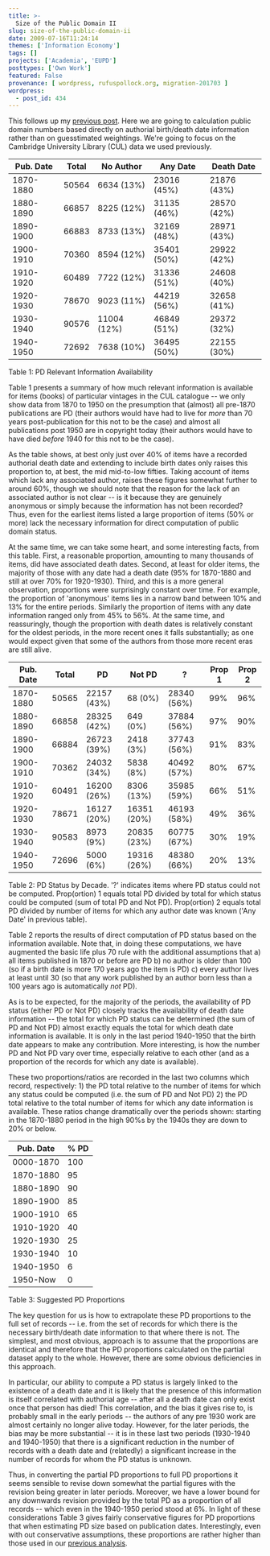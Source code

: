 ```yaml
---
title: >-
  Size of the Public Domain II
slug: size-of-the-public-domain-ii
date: 2009-07-16T11:24:14
themes: ['Information Economy']
tags: []
projects: ['Academia', 'EUPD']
posttypes: ['Own Work']
featured: False
provenance: [ wordpress, rufuspollock.org, migration-201703 ]
wordpress:
  - post_id: 434
---
```


This follows up my [previous post][prev-post]. Here we are going to calculation public domain numbers based directly on authorial birth/death date information rather than on guesstimated weightings. We're going to focus on the Cambridge University Library (CUL) data we used previously.

[prev-post]:http://www.rufuspollock.org/2009/06/12/the-size-of-the-public-domain/

<table class="data">
<thead><tr><th>Pub. Date</th><th>Total</th><th>No Author</th><th>Any Date</th><th>Death Date</th></tr></thead>
<tbody>
<tr><td>1870-1880</td><td>50564</td><td>6634 (13%)</td><td>23016 (45%)</td><td>21876 (43%)</td></tr>
<tr><td>1880-1890</td><td>66857</td><td>8225 (12%)</td><td>31135 (46%)</td><td>28570 (42%)</td></tr>
<tr><td>1890-1900</td><td>66883</td><td>8733 (13%)</td><td>32169 (48%)</td><td>28971 (43%)</td></tr>
<tr><td>1900-1910</td><td>70360</td><td>8594 (12%)</td><td>35401 (50%)</td><td>29922 (42%)</td></tr>
<tr><td>1910-1920</td><td>60489</td><td>7722 (12%)</td><td>31336 (51%)</td><td>24608 (40%)</td></tr>
<tr><td>1920-1930</td><td>78670</td><td>9023 (11%)</td><td>44219 (56%)</td><td>32658 (41%)</td></tr>
<tr><td>1930-1940</td><td>90576</td><td>11004 (12%)</td><td>46849 (51%)</td><td>29372 (32%)</td></tr>
<tr><td>1940-1950</td><td>72692</td><td>7638 (10%)</td><td>36495 (50%)</td><td>22155 (30%)</td></tr>
</tbody>
</table>

<p class="caption">Table 1: PD Relevant Information Availability</p>


Table 1 presents a summary of how much relevant information is available for items (books) of particular vintages in the CUL catalogue -- we only show data from 1870 to 1950 on the presumption that (almost) all pre-1870 publications are PD (their authors would have had to live for *more* than 70 years post-publication for this not to be the case) and almost all publications post 1950 are in copyright today (their authors would have to have died *before* 1940 for this not to be the case).

As the table shows, at best only just over 40% of items have a recorded authorial death date and extending to include birth dates only raises this proportion to, at best, the mid mid-to-low fifties. Taking account of items which lack any associated author, raises these figures somewhat further to around 60%, though we should note that the reason for the lack of an associated author is not clear -- is it because they are genuinely anonymous or simply because the information has not been recorded? Thus, even for the earliest items listed a large proportion of items (50% or more) lack the necessary information for direct computation of public domain status.

At the same time, we can take some heart, and some interesting facts, from this table. First, a reasonable proportion, amounting to many thousands of items, did have associated death dates. Second, at least for older items, the majority of those with any date had a death date (95% for 1870-1880 and still at over 70% for 1920-1930). Third, and this is a more general observation, proportions were surprisingly constant over time. For example, the proportion of 'anonymous' items lies in a narrow band between 10% and 13% for the entire periods. Similarly the proportion of items with any date information ranged only from 45% to 56%. At the same time, and reassuringly, though the proportion with death dates is relatively constant for the oldest periods, in the more recent ones it falls substantially; as one would expect given that some of the authors from those more recent eras are still alive.



<table class="data"><thead><tr><th>Pub. Date</th><th>Total</th><th>PD</th><th>Not PD</th><th>?</th><th>Prop 1</th><th>Prop 2</th></tr></thead>
<tbody>
<tr><td>1870-1880</td><td>50565</td><td>22157 (43%)</td><td>68 (0%)</td><td>28340 (56%)</td><td>99%</td><td>96%</td></tr>
<tr><td>1880-1890</td><td>66858</td><td>28325 (42%)</td><td>649 (0%)</td><td>37884 (56%)</td><td>97%</td><td>90%</td></tr>
<tr><td>1890-1900</td><td>66884</td><td>26723 (39%)</td><td>2418 (3%)</td><td>37743 (56%)</td><td>91%</td><td>83%</td></tr>
<tr><td>1900-1910</td><td>70362</td><td>24032 (34%)</td><td>5838 (8%)</td><td>40492 (57%)</td><td>80%</td><td>67%</td></tr>
<tr><td>1910-1920</td><td>60491</td><td>16200 (26%)</td><td>8306 (13%)</td><td>35985 (59%)</td><td>66%</td><td>51%</td></tr>
<tr><td>1920-1930</td><td>78671</td><td>16127 (20%)</td><td>16351 (20%)</td><td>46193 (58%)</td><td>49%</td><td>36%</td></tr>
<tr><td>1930-1940</td><td>90583</td><td>8973 (9%)</td><td>20835 (23%)</td><td>60775 (67%)</td><td>30%</td><td>19%</td></tr>
<tr><td>1940-1950</td><td>72696</td><td>5000 (6%)</td><td>19316 (26%)</td><td>48380 (66%)</td><td>20%</td><td>13%</td></tr>
</tbody>
</table>

<p class="caption">Table 2: PD Status by Decade.  '?' indicates items where PD status could not be computed. Prop(ortion) 1 equals total PD divided by total for which status could be computed (sum of total PD and Not PD). Prop(ortion) 2 equals total PD divided by number of items for which any author date was known ('Any Date' in previous table).</p>

Table 2 reports the results of direct computation of PD status based on the information available. Note that, in doing these computations, we have augmented the basic life plus 70 rule with the additional assumptions that a) all items published in 1870 or before are PD b) no author is older than 100 (so if a birth date is more 170 years ago the item is PD) c) every author lives at least until 30 (so that any work published by an author born less than a 100 years ago is automatically *not* PD).

As is to be expected, for the majority of the periods, the availability of PD status (either PD or Not PD) closely tracks the availability of death date information -- the total for which PD status can be determined (the sum of PD and Not PD) almost exactly equals the total for which death date information is available. It is only in the last period 1940-1950 that the birth date appears to make any contribution. More interesting, is how the number PD and Not PD vary over time, especially relative to each other (and as a proportion of the records for which any date is available).

These two proportions/ratios are recorded in the last two columns which record, respectively: 1) the PD total relative to the number of items for which any status could be computed (i.e. the sum of PD and Not PD) 2) the PD total relative to the total number of items for which any date information is available. These ratios change dramatically over the periods shown: starting in the 1870-1880 period in the high 90%s by the 1940s they are down to 20% or below.

<table class="data" id="pd-proportions"><thead><tr><th>Pub. Date</th><th>% PD</th></tr></thead>
<tbody>
<tr><td>0000-1870</td><td>100</td></tr>
<tr><td>1870-1880</td><td>95</td></tr>
<tr><td>1880-1890</td><td>90</td></tr>
<tr><td>1890-1900</td><td>85</td></tr>
<tr><td>1900-1910</td><td>65</td></tr>
<tr><td>1910-1920</td><td>40</td></tr>
<tr><td>1920-1930</td><td>25</td></tr>
<tr><td>1930-1940</td><td>10</td></tr>
<tr><td>1940-1950</td><td>6</td></tr>
<tr><td>1950-Now</td><td>0</td></tr>
</tbody>
</table>
<p class="caption">Table 3: Suggested PD Proportions</p>

The key question for us is how to extrapolate these PD proportions to the full set of records -- i.e. from the set of records for which there is the necessary birth/death date information to that where there is not. The simplest, and most obvious, approach is to assume that the proportions are identical and therefore that the PD proportions calculated on the partial dataset apply to the whole. However, there are some obvious deficiencies in this approach.

In particular, our ability to compute a PD status is largely linked to the existence of a death date and it is likely that the presence of this information is itself correlated with authorial age -- after all a death date can only exist once that person has died! This correlation, and the bias it gives rise to, is probably small in the early periods -- the authors of any pre 1930 work are almost certainly no longer alive today. However, for the later periods, the bias may be more substantial -- it is in these last two periods (1930-1940 and 1940-1950) that there is a significant reduction in the number of records with a death date and (relatedly) a significant increase in the number of records for whom the PD status is unknown.

Thus, in converting the partial PD proportions to full PD proportions it seems sensible to revise down somewhat the partial figures with the revision being greater in later periods. Moreover, we have a lower bound for any downwards revision provided by the total PD as a proportion of all records -- which even in the 1940-1950 period stood at 6%. In light of these considerations Table 3 gives fairly conservative figures for PD proportions that when estimating PD size based on publication dates. Interestingly, even with out conservative assumptions, these proportions are rather higher than those used in our [previous analysis][prev-post].







